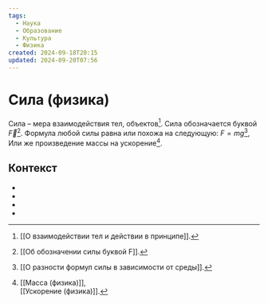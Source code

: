 ```yaml
---
tags:
  - Наука
  - Образование
  - Культура
  - Физика
created: 2024-09-18T20:15
updated: 2024-09-20T07:56
---
```

# Сила (физика)
Сила – мера взаимодействия тел, объектов[^1]. 
Сила обозначается буквой $\overrightarrow{F}$[^3]. 
Формула любой силы равна или похожа на следующую:
$F = mg$[^2], 
Или же произведение массы на ускорение[^4].


## Контекст
- [^1]: [[О взаимодействии тел и действии в принципе]].
- [^2]: [[О разности формул силы в зависимости от среды]].
- [^3]: [[Об обозначении силы буквой F]].
- [^4]: [[Масса (физика)]],  
  [[Ускорение (физика)]].

